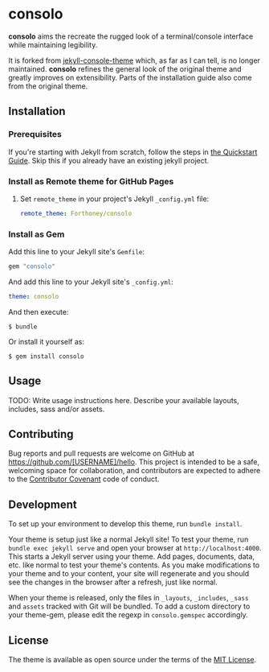 # consolo

**consolo** aims the recreate the rugged look of a terminal/console interface while maintaining legibility.

It is forked from [jekyll-console-theme](https://github.com/b2a3e8/jekyll-theme-console) which, as far as I can tell, is no longer maintained.
**consolo** refines the general look of the original theme and greatly improves on extensibility. 
Parts of the installation guide also come from the original theme.

## Installation

### Prerequisites

If you're starting with Jekyll from scratch, follow the steps in [the Quickstart Guide](https://jekyllrb.com/docs/). Skip this if you already have an existing jekyll project.

### Install as Remote theme for GitHub Pages

1. Set `remote_theme` in your project's Jekyll `_config.yml` file:

   ```yaml
   remote_theme: Forthoney/consolo
   ```

### Install as Gem

Add this line to your Jekyll site's `Gemfile`:

```ruby
gem "consolo"
```

And add this line to your Jekyll site's `_config.yml`:

```yaml
theme: consolo
```

And then execute:

    $ bundle

Or install it yourself as:

    $ gem install consolo

## Usage

TODO: Write usage instructions here. Describe your available layouts, includes, sass and/or assets.

## Contributing

Bug reports and pull requests are welcome on GitHub at https://github.com/[USERNAME]/hello. This project is intended to be a safe, welcoming space for collaboration, and contributors are expected to adhere to the [Contributor Covenant](http://contributor-covenant.org) code of conduct.

## Development

To set up your environment to develop this theme, run `bundle install`.

Your theme is setup just like a normal Jekyll site! To test your theme, run `bundle exec jekyll serve` and open your browser at `http://localhost:4000`. This starts a Jekyll server using your theme. Add pages, documents, data, etc. like normal to test your theme's contents. As you make modifications to your theme and to your content, your site will regenerate and you should see the changes in the browser after a refresh, just like normal.

When your theme is released, only the files in `_layouts`, `_includes`, `_sass` and `assets` tracked with Git will be bundled.
To add a custom directory to your theme-gem, please edit the regexp in `consolo.gemspec` accordingly.

## License

The theme is available as open source under the terms of the [MIT License](https://opensource.org/licenses/MIT).

